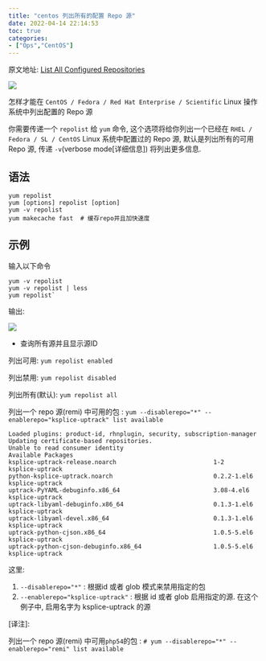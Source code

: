 ```yaml
---
title: "centos 列出所有的配置 Repo 源"
date: 2022-04-14 22:14:53
toc: true
categories:
- ["Ops","CentOS"]
---
```


原文地址: [List All Configured Repositories](http://www.cyberciti.biz/faq/centos-fedora-redhat-yum-repolist-command-tolist-package-repositories/)

[![](https://file.wulicode.com/yuque/202208/04/23/3702WBzwpknV.gif)](http://www.cyberciti.biz/faq/category/redhat-and-friends/)

怎样才能在 `CentOS / Fedora / Red Hat Enterprise / Scientific` Linux 操作系统中列出配置的 Repo 源

你需要传递一个 `repolist` 给 `yum` 命令, 这个选项将给你列出一个已经在 `RHEL / Fedora / SL / CentOS` Linux 系统中配置过的 Repo 源, 默认是列出所有的可用 Repo 源, 传递 `-v`(verbose  mode[详细信息]) 将列出更多信息.




## 语法
```
yum repolist
yum [options] repolist [option]
yum -v repolist
yum makecache fast  # 缓存repo并且加快速度
```

## 示例
输入以下命令
```
yum -v repolist
yum -v repolist | less
yum repolist`
```
输出:

![](https://file.wulicode.com/yuque/202208/04/23/4035yvEFT9ok.png?x-oss-process=image/resize,h_160)

- 查询所有源并且显示源ID

列出可用:  `yum repolist enabled`

列出禁用:  `yum repolist disabled`

列出所有(默认):  `yum repolist all`

列出一个 repo 源(remi) 中可用的包 : `yum --disablerepo="*" --enablerepo="ksplice-uptrack" list available`
```
Loaded plugins: product-id, rhnplugin, security, subscription-manager
Updating certificate-based repositories.
Unable to read consumer identity
Available Packages
ksplice-uptrack-release.noarch                           1-2                       ksplice-uptrack
python-ksplice-uptrack.noarch                            0.2.2-1.el6               ksplice-uptrack
uptrack-PyYAML-debuginfo.x86_64                          3.08-4.el6                ksplice-uptrack
uptrack-libyaml-debuginfo.x86_64                         0.1.3-1.el6               ksplice-uptrack
uptrack-libyaml-devel.x86_64                             0.1.3-1.el6               ksplice-uptrack
uptrack-python-cjson.x86_64                              1.0.5-5.el6               ksplice-uptrack
uptrack-python-cjson-debuginfo.x86_64                    1.0.5-5.el6               ksplice-uptrack
```
这里:

1. `--disablerepo="*"` : 根据id 或者 glob 模式来禁用指定的包
2. `--enablerepo="ksplice-uptrack"` : 根据 id 或者 glob 启用指定的源. 在这个例子中, 启用名字为 ksplice-uptrack 的源

[译注]:

列出一个 repo 源(remi) 中可用`php54`的包 : `# yum --disablerepo="*" --enablerepo="remi" list available`

